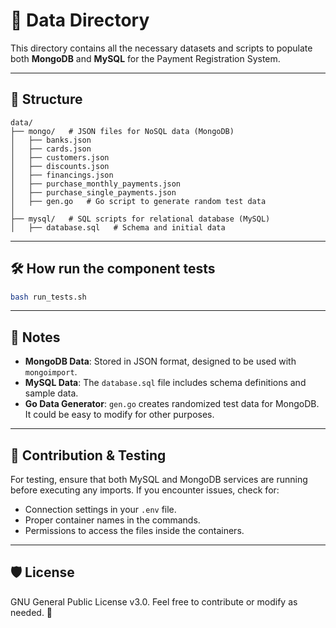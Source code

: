 # 📂 Data Directory

This directory contains all the necessary datasets and scripts to populate both **MongoDB** and **MySQL** for the Payment Registration System.

---

## 📁 Structure

```plaintext
data/
├── mongo/   # JSON files for NoSQL data (MongoDB)
│   ├── banks.json
│   ├── cards.json
│   ├── customers.json
│   ├── discounts.json
│   ├── financings.json
│   ├── purchase_monthly_payments.json
│   ├── purchase_single_payments.json
│   ├── gen.go   # Go script to generate random test data
│
├── mysql/   # SQL scripts for relational database (MySQL)
│   ├── database.sql   # Schema and initial data
```

---

## 🛠 How run the component tests

```bash
bash run_tests.sh
```

---

## 📝 Notes

- **MongoDB Data**: Stored in JSON format, designed to be used with `mongoimport`.
- **MySQL Data**: The `database.sql` file includes schema definitions and sample data.
- **Go Data Generator**: `gen.go` creates randomized test data for MongoDB. It could be easy to modify for other purposes.

---

## 🚀 Contribution & Testing

For testing, ensure that both MySQL and MongoDB services are running before executing any imports. If you encounter issues, check for:

- Connection settings in your `.env` file.
- Proper container names in the commands.
- Permissions to access the files inside the containers.

---

## 🛡️ License

GNU General Public License v3.0. Feel free to contribute or modify as needed. 🚀
